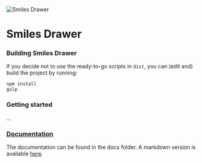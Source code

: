 ![Smiles Drawer](https://github.com/reymond-group/smilesDrawer/blob/master/logo.png?raw=true)
# Smiles Drawer
### Building Smiles Drawer
If you decide not to use the ready-to-go scripts in `dist`, you can (edit and) build the project by running:
```
npm install
gulp
```

### Getting started
...

### [Documentation](/doc/all.md)
The documentation can be found in the docs folder. A markdown version is available [here](/doc/all.md).
